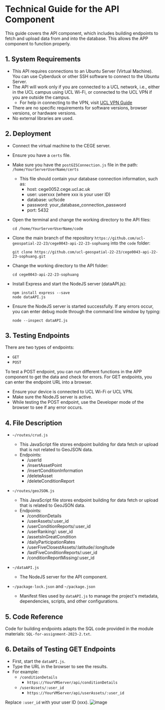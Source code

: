 # Technical Guide for the API Component

This guide covers the API component, which includes building endpoints to fetch and upload data from and into the database. This allows the APP component to function properly.

## 1. System Requirements

- This API requires connections to an Ubuntu Server (Virtual Machine). You can use Cyberduck or other SSH software to connect to the Ubuntu Server.
- The API will work only if you are connected to a UCL network, i.e., either in the UCL campus using UCL Wi-Fi, or connected to the UCL VPN if you are outside the campus.
  - For help in connecting to the VPN, visit [UCL VPN Guide](https://www.ucl.ac.uk/isd/services/get-connected/ucl-virtual-private-network-vpn)
- There are no specific requirements for software versions, browser versions, or hardware versions.
- No external libraries are used.

## 2. Deployment

- Connect the virtual machine to the CEGE server.
- Ensure you have a `certs` file.
- Make sure you have the `postGISConnection.js` file in the path: `/home/YourServerUserName/certs`
  - This file should contain your database connection information, such as:
    - host: cege0052.cege.ucl.ac.uk
    - user: userxxx (where xxx is your user ID)
    - database: ucfscde
    - password: your_database_connection_password
    - port: 5432
- Open the terminal and change the working directory to the API files:

  ```
  cd /home/YourServerUserName/code
  ```

- Clone the main branch of the repository `https://github.com/ucl-geospatial-22-23/cege0043-api-22-23-sophuang` into the `code` folder:

  ```
  git clone https://github.com/ucl-geospatial-22-23/cege0043-api-22-23-sophuang.git
  ```

- Change the working directory to the API folder:

  ```
  cd cege0043-api-22-23-sophuang
  ```

- Install Express and start the NodeJS server (dataAPI.js):

  ```
  npm install express --save
  node dataAPI.js
  ```

- Ensure the NodeJS server is started successfully. If any errors occur, you can enter debug mode through the command line window by typing:

  ```
  node --inspect dataAPI.js
  ```

## 3. Testing Endpoints

There are two types of endpoints:

- `GET`
- `POST`

To test a POST endpoint, you can run different functions in the APP component to get the data and check for errors. For GET endpoints, you can enter the endpoint URL into a browser.

- Ensure your device is connected to UCL Wi-Fi or UCL VPN.
- Make sure the NodeJS server is active.
- While testing the POST endpoint, use the Developer mode of the browser to see if any error occurs.

## 4. File Description

- `~/routes/crud.js`
  - This JavaScript file stores endpoint building for data fetch or upload that is not related to GeoJSON data.
  - Endpoints:
    - /userId
    - /insertAssetPoint
    - /insertConditionInformation
    - /deleteAsset
    - /deleteConditionReport
- `~/routes/geoJSON.js`
  - This JavaScript file stores endpoint building for data fetch or upload that is related to GeoJSON data.
  - Endpoints:
    - /conditionDetails
    - /userAssets/:user_id
    - /userConditionReports/:user_id
    - /userRanking/: user_id
    - /assetsInGreatCondition
    - /dailyParticipationRates
    - /userFiveClosestAssets/:latitude/:longitude
    - /lastFiveConditionReports/:user_id
    - /conditionReportMissing/:user_id

- `~/dataAPI.js`
  - The NodeJS server for the API component.

- `~/package-lock.json` and `~/package.json`
  - Manifest files used by `dataAPI.js` to manage the project's metadata, dependencies, scripts, and other configurations.

## 5. Code Reference

Code for building endpoints adapts the SQL code provided in the module materials: `SQL-for-assignment-2023-2.txt`.

## 6. Details of Testing GET Endpoints

- First, start the `dataAPI.js`.
- Type the URL in the browser to see the results.
- For example:
  - `/conditionDetails`
    - `https://YourVMServer/api/conditionDetails`
  - `/userAssets/:user_id`
    - `https://YourVMServer/api/userAssets/:user_id`

Replace `:user_id` with your user ID (xxx).
![image](https://user-images.githubusercontent.com/109146037/234433565-5a61cb7d-3442-46f1-9228-772b8ac435ec.png)
